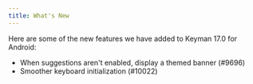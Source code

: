 ```yaml
---
title: What's New
---
```

Here are some of the new features we have added to Keyman 17.0 for Android:

* When suggestions aren't enabled, display a themed banner (#9696)
* Smoother keyboard initialization (#10022)
